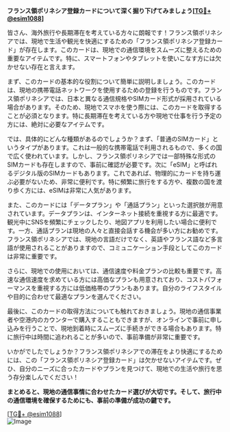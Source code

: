 **フランス領ポリネシア登録カードについて深く掘り下げてみましょう[[TG💪+ @esim1088](https://t.me/s/esim1088)]**

皆さん、海外旅行や長期滞在を考えている方々に朗報です！フランス領ポリネシアでは、現地で生活や観光を快適にするための「フランス領ポリネシア登録カード」が存在します。このカードは、現地での通信環境をスムーズに整えるための重要なアイテムです。特に、スマートフォンやタブレットを使いこなす方には欠かせない存在と言えます。

まず、このカードの基本的な役割について簡単に説明しましょう。このカードは、現地の携帯電話ネットワークを使用するための登録を行うものです。フランス領ポリネシアでは、日本と異なる通信規格やSIMカード形式が採用されている場合があります。そのため、現地でスマホを使う際には、このカードを取得することが必須となります。特に長期滞在を考えている方や現地で仕事を行う予定の方には、絶対に必要なアイテムです。

では、具体的にどんな種類があるのでしょうか？まず、「普通のSIMカード」というタイプがあります。これは一般的な携帯電話で利用されるもので、多くの国で広く使われています。しかし、フランス領ポリネシアでは一部特殊な形式のSIMカードも存在しますので、事前に確認が必要です。次に「eSIM」と呼ばれるデジタル版のSIMカードもあります。これであれば、物理的にカードを持ち運ぶ必要がないため、非常に便利です。特に頻繁に旅行をする方や、複数の国を渡り歩く方には、eSIMは非常に人気があります。

また、このカードには「データプラン」や「通話プラン」といった選択肢が用意されています。データプランは、インターネット接続を重視する方に最適です。観光中にSNSを頻繁にチェックしたり、地図アプリを利用したい場合に便利です。一方、通話プランは現地の人々と直接会話する機会が多い方にお勧めです。フランス領ポリネシアでは、現地の言語だけでなく、英語やフランス語など多言語が使用されることがありますので、コミュニケーション手段としてこのカードは非常に重要です。

さらに、現地での使用においては、通信速度や料金プランの比較も重要です。高速な通信速度を求めている方には高価なプランも用意されており、コストパフォーマンスを重視する方には低価格帯のプランもあります。自分のライフスタイルや目的に合わせて最適なプランを選んでください。

最後に、このカードの取得方法についても触れておきましょう。現地の通信事業者や空港内のカウンターで購入することもできますが、オンラインで事前に申し込みを行うことで、現地到着時にスムーズに手続きができる場合もあります。特に旅行中は時間に追われることが多いので、事前準備が非常に重要です。

いかがでしたでしょうか？フランス領ポリネシアでの滞在をより快適にするためには、この「フランス領ポリネシア登録カード」は欠かせないアイテムです。ぜひ、自分のニーズに合ったカードやプランを見つけて、現地での生活や旅行を思う存分楽しんでください！

**まとめると、現地の通信事情に合わせたカード選びが大切です。そして、旅行中の通信環境を確保するためにも、事前の準備が成功の鍵です。**

[[TG💪+ @esim1088](https://t.me/s/esim1088)]  
![Image](https://i.postimg.cc/Y0z9fWf4/image.png)